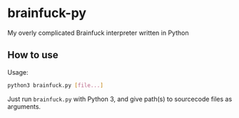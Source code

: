 # brainfuck-py
My overly complicated Brainfuck interpreter written in Python

## How to use

Usage:
```bash
python3 brainfuck.py [file...]
```

Just run `brainfuck.py` with Python 3, and give path(s) to sourcecode files as arguments.
